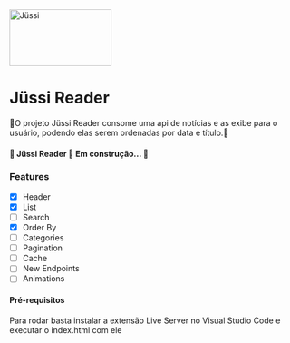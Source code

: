 <img src="https://jussi.com.br/br.com.jussi/img/logo-jussi-black.svg" alt="Jüssi" width="180" height="100">
<h1> Jüssi Reader </h1>

<p> 🚀O projeto Jüssi Reader consome uma api de notícias e as exibe para o usuário, podendo elas serem ordenadas por data e título.🚀 </p>
<h4> 
	🚧  Jüssi Reader 🚀 Em construção...  🚧
</h4>

### Features

- [x] Header
- [x] List
- [ ] Search
- [x] Order By
- [ ] Categories
- [ ] Pagination
- [ ] Cache
- [ ] New Endpoints
- [ ] Animations

<h4>Pré-requisitos</h4>
<p>Para rodar basta instalar a extensão Live Server no Visual Studio Code e executar o index.html com ele</p>